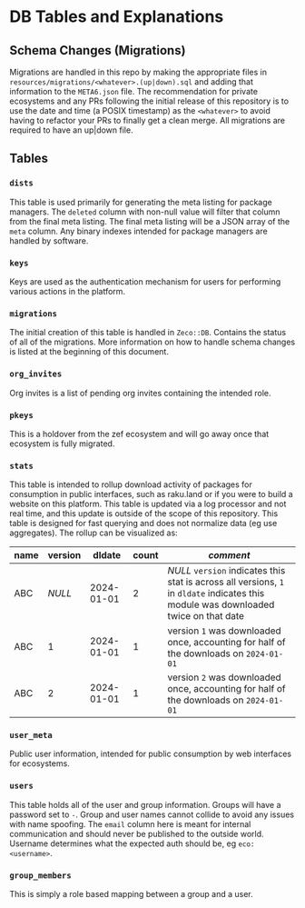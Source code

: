 # DB Tables and Explanations

## Schema Changes (Migrations)

Migrations are handled in this repo by making the appropriate files in `resources/migrations/<whatever>.(up|down).sql` and adding that information to the `META6.json` file.  The recommendation for private ecosystems and any PRs following the initial release of this repository is to use the date and time (a POSIX timestamp) as the `<whatever>` to avoid having to refactor your PRs to finally get a clean merge.  All migrations are required to have an up|down file.

## Tables

### `dists`

This table is used primarily for generating the meta listing for package managers.  The `deleted` column with non-null value will filter that column from the final meta listing.  The final meta listing will be a JSON array of the `meta` column.  Any binary indexes intended for package managers are handled by software.

### `keys`

Keys are used as the authentication mechanism for users for performing various actions in the platform.

### `migrations`

The initial creation of this table is handled in `Zeco::DB`. Contains the status of all of the migrations.  More information on how to handle schema changes is listed at the beginning of this document.

### `org_invites`

Org invites is a list of pending org invites containing the intended role.

### `pkeys`

This is a holdover from the zef ecosystem and will go away once that ecosystem is fully migrated.

### `stats`

This table is intended to rollup download activity of packages for consumption in public interfaces, such as raku.land or if you were to build a website on this platform.  This table is updated via a log processor and not real time, and this update is outside of the scope of this repository.  This table is designed for fast querying and does not normalize data (eg use aggregates).  The rollup can be visualized as:

| name | version | dldate | count | _comment_ |
| --- | --- | --- | --- | --- |
| ABC | _NULL_ | 2024-01-01 | 2 | _NULL_ `version` indicates this stat is across all versions, `1` in `dldate` indicates this module was downloaded twice on that date |
| ABC | 1 | 2024-01-01 | 1 | version `1` was downloaded once, accounting for half of the downloads on `2024-01-01` |
| ABC | 2 | 2024-01-01 | 1 | version `2` was downloaded once, accounting for half of the downloads on `2024-01-01` |

### `user_meta`

Public user information, intended for public consumption by web interfaces for ecosystems.

### `users`

This table holds all of the user and group information.  Groups will have a password set to `-`.  Group and user names cannot collide to avoid any issues with name spoofing.  The `email` column here is meant for internal communication and should never be published to the outside world.  Username determines what the expected auth should be, eg `eco:<username>`.

### `group_members`

This is simply a role based mapping between a group and a user.
